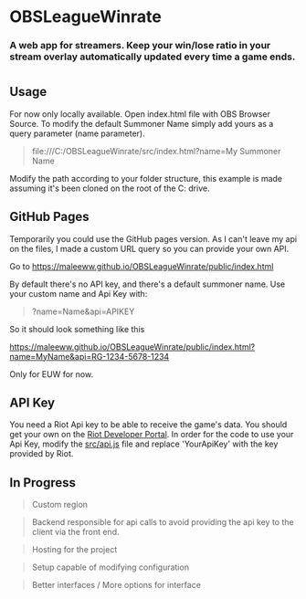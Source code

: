 # OBSLeagueWinrate

### A web app for streamers. Keep your win/lose ratio in your stream overlay automatically updated every time a game ends.

#


## Usage

For now only locally available. Open index.html file with OBS Browser Source. To modify the default Summoner Name simply add yours as a query parameter (name parameter).

> file:///C:/OBSLeagueWinrate/src/index.html?name=My Summoner Name
 
Modify the path according to your folder structure, this example is made assuming it's been cloned on the root of the C: drive.

## GitHub Pages

Temporarily you could use the GitHub pages version. As I can't leave my api on the files, I made a custom URL query so you can provide your own API.

Go to https://maleeww.github.io/OBSLeagueWinrate/public/index.html

By default there's no API key, and there's a default summoner name. Use your custom name and Api Key with:

> ?name=Name&api=APIKEY

So it should look something like this

https://maleeww.github.io/OBSLeagueWinrate/public/index.html?name=MyName&api=RG-1234-5678-1234

Only for EUW for now.

## API Key

You need a Riot Api key to be able to receive the game's data. You should get your own on the [Riot Developer Portal](https://developer.riotgames.com/).
In order for the code to use your Api Key, modify the [src/api.js](https://github.com/Maleeww/OBSLeagueWinrate/blob/main/src/api.js) file and replace 'YourApiKey' with the key provided by Riot.

## In Progress

> Custom region

> Backend responsible for api calls to avoid providing the api key to the client via the front end.

> Hosting for the project

> Setup capable of modifying configuration

> Better interfaces / More options for interface
